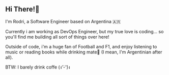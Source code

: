 ## Hi There!🧉
I'm Rodri, a Software Engineer based on Argentina 🇦🇷

Currently i am working as DevOps Engineer, but my true love is coding... so you'll find me building all sort of things over here!

Outside of code, i'm a huge fan of Football and F1, and enjoy listening to music or reading books while drinking mate🧉 (I mean, I'm Argentinian after all).

BTW: I barely drink coffe (ง'̀-'́)ง
